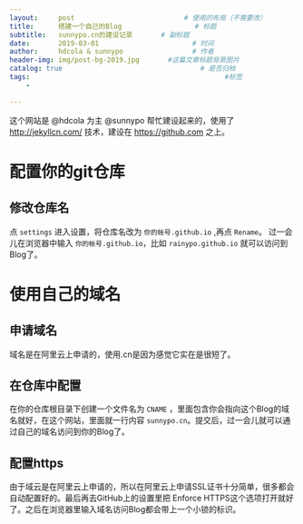 ```yaml
---
layout:     post   				           # 使用的布局（不需要改）
title:      搭建一个自己的Blog 				 # 标题
subtitle:   sunnypo.cn的建设记录       # 副标题
date:       2019-03-01       				 # 时间
author:     hdcola & sunnypo 				 # 作者
header-img: img/post-bg-2019.jpg 	   #这篇文章标题背景图片
catalog: true 						           # 是否归档
tags:								                 #标签
    -

---
```


这个网站是 @hdcola 为主 @sunnypo 帮忙建设起来的，使用了 http://jekyllcn.com/ 技术，建设在 https://github.com 之上。

# 配置你的git仓库

## 修改仓库名

  点 ```settings``` 进入设置，将仓库名改为 ```你的帐号.github.io``` ,再点 ```Rename```。 过一会儿在浏览器中输入 ```你的帐号.github.io```，比如 ```rainypo.github.io``` 就可以访问到Blog了。

# 使用自己的域名

## 申请域名

域名是在阿里云上申请的，使用.cn是因为感觉它实在是很短了。

## 在仓库中配置

在你的仓库根目录下创建一个文件名为 ```CNAME``` ，里面包含你会指向这个Blog的域名就好，在这个网站，里面就一行内容 ```sunnypo.cn```。提交后，过一会儿就可以通过自己的域名访问到你的Blog了。

## 配置https

由于域云是在阿里云上申请的，所以在阿里云上申请SSL证书十分简单，很多都会自动配置好的。最后再去GitHub上的设置里把 Enforce HTTPS这个选项打开就好了。之后在浏览器里输入域名访问Blog都会带上一个小锁的标识。
